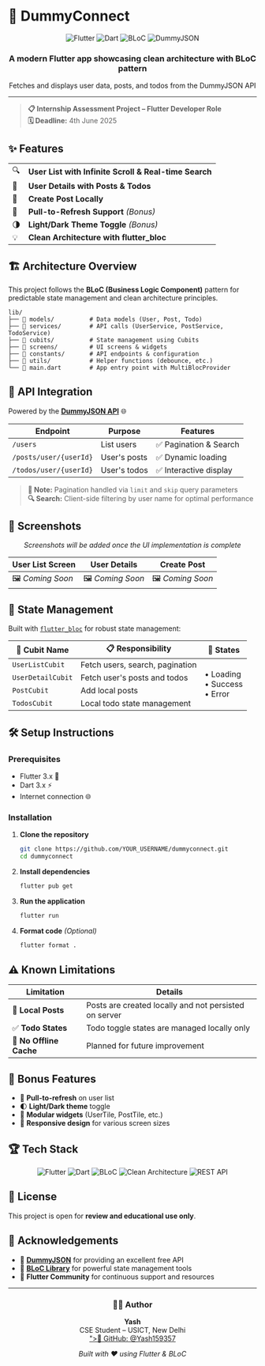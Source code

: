 # 🚀 DummyConnect

<div align="center">
  <img src="https://img.shields.io/badge/Flutter-02569B?style=for-the-badge&logo=flutter&logoColor=white" alt="Flutter">
  <img src="https://img.shields.io/badge/Dart-0175C2?style=for-the-badge&logo=dart&logoColor=white" alt="Dart">
  <img src="https://img.shields.io/badge/BLoC-4285F4?style=for-the-badge&logo=flutter&logoColor=white" alt="BLoC">
  <img src="https://img.shields.io/badge/API-DummyJSON-FF6B6B?style=for-the-badge" alt="DummyJSON">
</div>

<div align="center">
  <h3>A modern Flutter app showcasing clean architecture with BLoC pattern</h3>
  <p>Fetches and displays user data, posts, and todos from the DummyJSON API</p>
</div>

---

> **📋 Internship Assessment Project – Flutter Developer Role**  
> **🗓️ Deadline:** 4th June 2025

## ✨ Features

<table>
  <tr>
    <td>🔍</td>
    <td><strong>User List with Infinite Scroll & Real-time Search</strong></td>
  </tr>
  <tr>
    <td>📄</td>
    <td><strong>User Details with Posts & Todos</strong></td>
  </tr>
  <tr>
    <td>📝</td>
    <td><strong>Create Post Locally</strong></td>
  </tr>
  <tr>
    <td>🔁</td>
    <td><strong>Pull-to-Refresh Support</strong> <em>(Bonus)</em></td>
  </tr>
  <tr>
    <td>🌗</td>
    <td><strong>Light/Dark Theme Toggle</strong> <em>(Bonus)</em></td>
  </tr>
  <tr>
    <td>💡</td>
    <td><strong>Clean Architecture with flutter_bloc</strong></td>
  </tr>
</table>

## 🏗️ Architecture Overview

This project follows the **BLoC (Business Logic Component)** pattern for predictable state management and clean architecture principles.

```
lib/
├── 📁 models/          # Data models (User, Post, Todo)
├── 📁 services/        # API calls (UserService, PostService, TodoService)
├── 📁 cubits/          # State management using Cubits
├── 📁 screens/         # UI screens & widgets
├── 📁 constants/       # API endpoints & configuration
├── 📁 utils/           # Helper functions (debounce, etc.)
└── 📄 main.dart        # App entry point with MultiBlocProvider
```

## 📡 API Integration

Powered by the [**DummyJSON API**](https://dummyjson.com/docs) 🌐

| Endpoint | Purpose | Features |
|----------|---------|----------|
| `/users` | List users | ✅ Pagination & Search |
| `/posts/user/{userId}` | User's posts | ✅ Dynamic loading |
| `/todos/user/{userId}` | User's todos | ✅ Interactive display |

> **📝 Note:** Pagination handled via `limit` and `skip` query parameters  
> **🔍 Search:** Client-side filtering by user name for optimal performance

## 🎨 Screenshots

<div align="center">
  <em>Screenshots will be added once the UI implementation is complete</em>
  
  | User List Screen | User Details | Create Post |
  |------------------|--------------|-------------|
  | 🖼️ *Coming Soon* | 🖼️ *Coming Soon* | 🖼️ *Coming Soon* |
</div>

## 🧠 State Management

Built with [`flutter_bloc`](https://bloclibrary.dev) for robust state management:

<table>
  <thead>
    <tr>
      <th>🎯 Cubit Name</th>
      <th>📋 Responsibility</th>
      <th>🔄 States</th>
    </tr>
  </thead>
  <tbody>
    <tr>
      <td><code>UserListCubit</code></td>
      <td>Fetch users, search, pagination</td>
      <td rowspan="4">
        • Loading<br>
        • Success<br>
        • Error
      </td>
    </tr>
    <tr>
      <td><code>UserDetailCubit</code></td>
      <td>Fetch user's posts and todos</td>
    </tr>
    <tr>
      <td><code>PostCubit</code></td>
      <td>Add local posts</td>
    </tr>
    <tr>
      <td><code>TodosCubit</code></td>
      <td>Local todo state management</td>
    </tr>
  </tbody>
</table>

## 🛠️ Setup Instructions

### Prerequisites
- Flutter 3.x 📱
- Dart 3.x ⚡
- Internet connection 🌐

### Installation

1. **Clone the repository**
   ```bash
   git clone https://github.com/YOUR_USERNAME/dummyconnect.git
   cd dummyconnect
   ```

2. **Install dependencies**
   ```bash
   flutter pub get
   ```

3. **Run the application**
   ```bash
   flutter run
   ```

4. **Format code** *(Optional)*
   ```bash
   flutter format .
   ```

## ⚠️ Known Limitations

| Limitation | Details |
|------------|---------|
| 📝 **Local Posts** | Posts are created locally and not persisted on server |
| ✅ **Todo States** | Todo toggle states are managed locally only |
| 💾 **No Offline Cache** | Planned for future improvement |

## 🎉 Bonus Features

- 🔄 **Pull-to-refresh** on user list
- 🌓 **Light/Dark theme** toggle
- 🧩 **Modular widgets** (UserTile, PostTile, etc.)
- 📱 **Responsive design** for various screen sizes

## 🏆 Tech Stack

<div align="center">
  <img src="https://img.shields.io/badge/Framework-Flutter-02569B?style=flat-square&logo=flutter" alt="Flutter">
  <img src="https://img.shields.io/badge/Language-Dart-0175C2?style=flat-square&logo=dart" alt="Dart">
  <img src="https://img.shields.io/badge/State%20Management-BLoC-4285F4?style=flat-square" alt="BLoC">
  <img src="https://img.shields.io/badge/Architecture-Clean-00C853?style=flat-square" alt="Clean Architecture">
  <img src="https://img.shields.io/badge/API-REST-FF5722?style=flat-square" alt="REST API">
</div>

## 📄 License

This project is open for **review and educational use only**.

## 🙏 Acknowledgements

- 🎯 [**DummyJSON**](https://dummyjson.com/) for providing an excellent free API
- 🧩 [**BLoC Library**](https://bloclibrary.dev/) for powerful state management tools
- 💙 **Flutter Community** for continuous support and resources

---

<div align="center">
  <h3>👨‍💻 Author</h3>
  <p><strong>Yash</strong><br>
  CSE Student – USICT, New Delhi<br>
  <a href="<uses-permission android:name="android.permission.INTERNET"/>
">🔗 GitHub: @Yash159357</a></p>
</div>

<div align="center">
  <p><em>Built with ❤️ using Flutter & BLoC</em></p>
</div>
